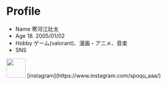 # Profile
* Name
    寒河江壯太
* Age 
    18. 2005/01/02
* Hobby 
ゲーム(valorant)、漫画・アニメ、音楽
* SNS
<img width="50" alt="" src="https://user-images.githubusercontent.com/130330488/232358987-d85e1887-fd10-4241-8f3f-e1a6cd3f1a2f.png">
[instagram](https://www.instagram.com/spoqu_aaa/)


